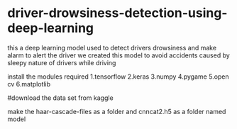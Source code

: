 # driver-drowsiness-detection-using-deep-learning
this a deep learning model used to detect drivers drowsiness and make alarm to alert the driver 
we created this model to avoid accidents caused by sleepy nature of drivers while driving

install the modules required 
1.tensorflow
2.keras
3.numpy
4.pygame
5.open cv
6.matplotlib

#download the data set from kaggle

make the haar-cascade-files as a folder and cnncat2.h5 as a folder named model
